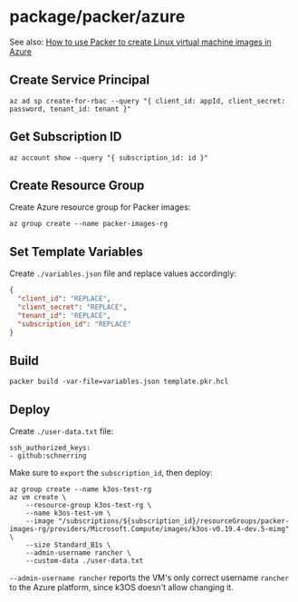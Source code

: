# package/packer/azure

See also: [How to use Packer to create Linux virtual machine images in Azure](https://docs.microsoft.com/en-us/azure/virtual-machines/linux/build-image-with-packer)

## Create Service Principal

```shell
az ad sp create-for-rbac --query "{ client_id: appId, client_secret: password, tenant_id: tenant }"
```

## Get Subscription ID

```shell
az account show --query "{ subscription_id: id }"
```

## Create Resource Group

Create Azure resource group for Packer images:

```shell
az group create --name packer-images-rg
```

## Set Template Variables

Create `./variables.json` file and replace values accordingly:

```json
{
  "client_id": "REPLACE",
  "client_secret": "REPLACE",
  "tenant_id": "REPLACE",
  "subscription_id": "REPLACE"
}
```

## Build

```shell
packer build -var-file=variables.json template.pkr.hcl
```

## Deploy

Create `./user-data.txt` file:

```text
ssh_authorized_keys:
- github:schnerring
```

Make sure to `export` the `subscription_id`, then deploy:

```shell
az group create --name k3os-test-rg
az vm create \
    --resource-group k3os-test-rg \
    --name k3os-test-vm \
    --image "/subscriptions/${subscription_id}/resourceGroups/packer-images-rg/providers/Microsoft.Compute/images/k3os-v0.19.4-dev.5-mimg" \
    --size Standard_B1s \
    --admin-username rancher \
    --custom-data ./user-data.txt
```

`--admin-username rancher` reports the VM's only correct username `rancher` to the Azure platform, since k3OS doesn't allow changing it.
